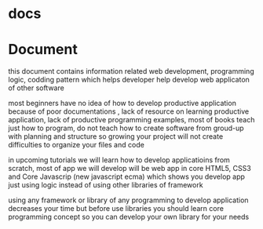 # docs
<h1>Document</h1>

<p>this document contains information related web development, programming logic, codding pattern which helps developer help develop web applicaton of other software </p>

<p> most beginners have no idea of how to develop productive application because of poor documentations , lack of resource on learning productive application, lack of productive programming examples, most of books teach just how to program, do not teach how to create software from groud-up with planning and structure so growing your project will not create difficulties to organize your files and code </p>

<p> in upcoming tutorials we will learn how to develop applicatioins from scratch, most of app we will develop will be web app in core HTML5, CSS3 and Core Javascrip (new javascript ecma) which shows you develop app just using logic instead of using other libraries of framework </p>

<p>using any framework or library of any programming to develop application decreases your time but before use libraries you should learn core programming concept so you can develop your own library for your needs

